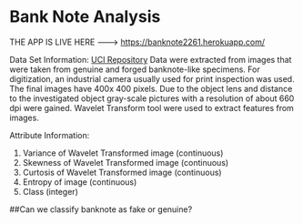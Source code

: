 # Bank Note Analysis
THE APP IS LIVE HERE ---> https://banknote2261.herokuapp.com/

Data Set Information:
[UCI Repository](http://archive.ics.uci.edu/ml/datasets/banknote+authentication)
Data were extracted from images that were taken from genuine and forged banknote-like specimens. For digitization, an industrial camera usually used for print inspection was used. The final images have 400x 400 pixels. Due to the object lens and distance to the investigated object gray-scale pictures with a resolution of about 660 dpi were gained. Wavelet Transform tool were used to extract features from images.

Attribute Information:

1. Variance of Wavelet Transformed image (continuous)
1. Skewness of Wavelet Transformed image (continuous)
1. Curtosis of Wavelet Transformed image (continuous)
1. Entropy of image (continuous)
1. Class (integer)


##Can we classify banknote as fake or genuine?
